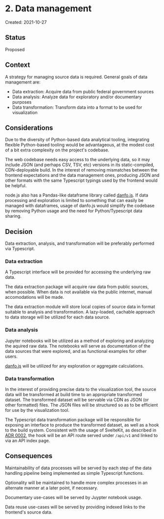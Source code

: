 # 2. Data management

Created: 2021-10-27

## Status

Proposed

## Context

A strategy for managing source data is required. General goals of data management are:

- Data extraction: Acquire data from public federal government sources
- Data analysis: Analyze data for exploratory and/or documentary purposes
- Data transformation: Transform data into a format to be used for visualization

## Considerations

Due to the diversity of Python-based data analytical tooling, integrating flexible Python-based tooling would be advantageous, at the modest cost of a bit extra complexity on the project's codebase.

The web codebase needs easy access to the underlying data, so it may include JSON (and perhaps CSV, TSV, etc) versions in its static-compiled, CDN-deployable build. In the interest of removing mismatches between the frontend expectations and the data management ones, producing JSON and other formats with the same Typescript typings used by the frontend would be helpful.

node.js also has a Pandas-like dataframe library called [danfo.js](https://danfo.jsdata.org/). If data processing and exploration is limited to something that can easily be managed with dataframes, usage of danfo.js would simplify the codebase by removing Python usage and the need for Python/Typescript data sharing.

## Decision

Data extraction, analysis, and transformation will be preferably performed via Typescript.

### Data extraction

A Typescript interface will be provided for accessing the underlying raw data.

The data extraction package will acquire raw data from public sources, when possible. When data is not available via the public internet, manual accomodations will be made.

The data extraction module will store local copies of source data in format suitable to analysis and transformation. A lazy-loaded, cachable approach to data storage will be utilized for each data source.

### Data analysis

Jupyter notebooks will be utilized as a method of exploring and analyzing the aquired raw data. The notebooks will serve as documentation of the data sources that were explored, and as functional examples for other users.

[danfo.js](https://danfo.jsdata.org/) will be utilized for any exploration or aggregate calculations.

### Data transformation

In the interest of providing precise data to the visualization tool, the source data will be transformed at build time to an appropriate transformed dataset. The transformed dataset will be servable via CDN as JSON (or other formatted) files. The JSON files will be structured so as to be efficient for use by the visualization tool.

The Typescript data transformation package will be responsible for exposing an interface to produce the transformed dataset, as well as a hook to the build system. Consistent with the usage of SvelteKit, as described in [ADR 0002](./0002-prototyping-strategy.md), the hook will be an API route served under `/api/v1` and linked to via an API index page.

## Consequences

Maintainability of data processes will be served by each step of the data handling pipeline being implemented as simple Typescript functions.

Optionality will be maintained to handle more complex processes in an alternate manner at a later point, if necessary.

Documentary use-cases will be served by Juypter notebook usage.

Data reuse use-cases will be served by providing indexed links to the frontend's source data.
